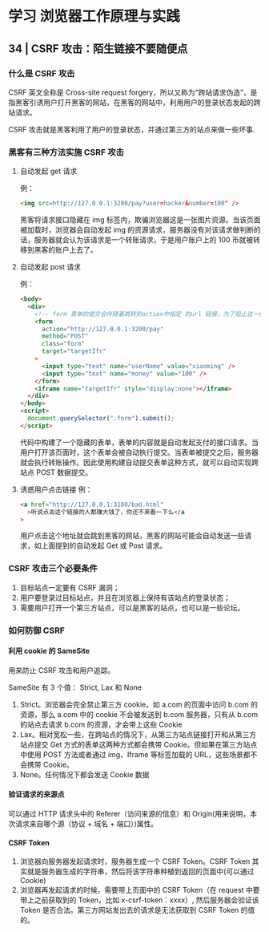 # 学习 浏览器工作原理与实践

## 34 | CSRF 攻击：陌生链接不要随便点

### 什么是 CSRF 攻击

CSRF 英文全称是 Cross-site request forgery，所以又称为“跨站请求伪造”，是指黑客引诱用户打开黑客的网站，在黑客的网站中，利用用户的登录状态发起的跨站请求。

CSRF 攻击就是黑客利用了用户的登录状态，并通过第三方的站点来做一些坏事.

### 黑客有三种方法实施 CSRF 攻击

1. 自动发起 get 请求

   例：

   ```html
   <img src=http://127.0.0.1:3200/pay?user=hacker&number=100" />
   ```

   黑客将请求接口隐藏在 img 标签内，欺骗浏览器这是一张图片资源。当该页面被加载时，浏览器会自动发起 img 的资源请求，服务器没有对该请求做判断的话，服务器就会认为该请求是一个转账请求，于是用户账户上的 100 币就被转移到黑客的账户上去了。

2. 自动发起 post 请求

   例：

   ```html
   <body>
     <div>
       <!-- form 表单的提交会伴随着跳转到action中指定 的url 链接，为了阻止这一行为，可以通过设置一个隐藏的iframe 页面，并将form 的target 属性指向这个iframe，当前页面iframe则不会刷新页面 -->
       <form
         action="http://127.0.0.1:3200/pay"
         method="POST"
         class="form"
         target="targetIfr"
       >
         <input type="text" name="userName" value="xiaoming" />
         <input type="text" name="money" value="100" />
       </form>
       <iframe name="targetIfr" style="display:none"></iframe>
     </div>
   </body>
   <script>
     document.querySelector(".form").submit();
   </script>
   ```

   代码中构建了一个隐藏的表单，表单的内容就是自动发起支付的接口请求。当用户打开该页面时，这个表单会被自动执行提交。当表单被提交之后，服务器就会执行转账操作。因此使用构建自动提交表单这种方式，就可以自动实现跨站点 POST 数据提交。

3. 诱惑用户点击链接
   例：

   ```html
   <a href="http://127.0.0.1:3100/bad.html"
     >听说点击这个链接的人都赚大钱了，你还不来看一下么</a
   >
   ```

   用户点击这个地址就会跳到黑客的网站，黑客的网站可能会自动发送一些请求，如上面提到的自动发起 Get 或 Post 请求。

### CSRF 攻击三个必要条件

1. 目标站点一定要有 CSRF 漏洞；
2. 用户要登录过目标站点，并且在浏览器上保持有该站点的登录状态；
3. 需要用户打开一个第三方站点，可以是黑客的站点，也可以是一些论坛。

### 如何防御 CSRF

#### 利用 cookie 的 SameSite

用来防止 CSRF 攻击和用户追踪。

SameSite 有 3 个值： Strict, Lax 和 None

1. Strict。浏览器会完全禁止第三方 cookie。如 a.com 的页面中访问 b.com 的资源，那么 a.com 中的 cookie 不会被发送到 b.com 服务器，只有从 b.com 的站点去请求 b.com 的资源，才会带上这些 Cookie
2. Lax。相对宽松一些，在跨站点的情况下，从第三方站点链接打开和从第三方站点提交 Get 方式的表单这两种方式都会携带 Cookie。但如果在第三方站点中使用 POST 方法或者通过 img、Iframe 等标签加载的 URL，这些场景都不会携带 Cookie。
3. None。任何情况下都会发送 Cookie 数据

#### 验证请求的来源点

可以通过 HTTP 请求头中的 Referer（访问来源的信息）和 Origin(用来说明，本次请求来自哪个源（协议 + 域名 + 端口）)属性。

#### CSRF Token

1. 浏览器向服务器发起请求时，服务器生成一个 CSRF Token。CSRF Token 其实就是服务器生成的字符串，然后将该字符串种植到返回的页面中(可以通过 Cookie)
2. 浏览器再发起请求的时候，需要带上页面中的 CSRF Token（在 request 中要带上之前获取到的 Token，比如 x-csrf-token：xxxx）, 然后服务器会验证该 Token 是否合法。第三方网站发出去的请求是无法获取到 CSRF Token 的值的。
